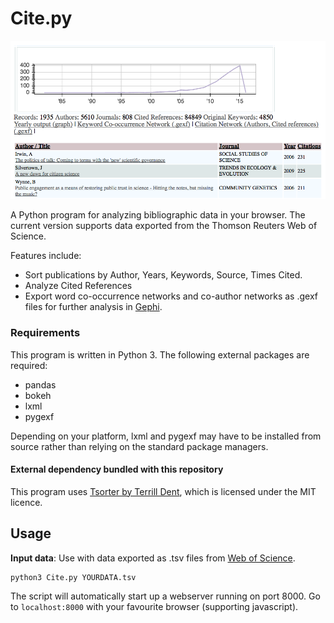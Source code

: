 # Cite.py
![Cite.py](screenshot.png)

A Python program for analyzing bibliographic data in your browser. The current version supports data exported from the Thomson Reuters Web of Science.

Features include:

* Sort publications by Author, Years, Keywords, Source, Times Cited.
* Analyze Cited References
* Export word co-occurrence networks and co-author networks as .gexf files for further analysis in [Gephi](http://gephi.org).


### Requirements
This program is written in Python 3. The following external packages are required:

* pandas
* bokeh
* lxml
* pygexf

Depending on your platform, lxml and pygexf may have to be installed from source rather than relying on the standard package managers.

#### External dependency bundled with this repository
This program uses [Tsorter by Terrill Dent](https://github.com/terrilldent/tsorter), which is licensed under the MIT licence.  


## Usage
**Input data**: Use with data exported as .tsv files from [Web of Science](http://webofknowledge.com).

    python3 Cite.py YOURDATA.tsv

The script will automatically start up a webserver running on port 8000. Go to ``localhost:8000`` with your favourite browser (supporting javascript).
